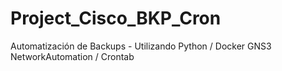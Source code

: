 # Project_Cisco_BKP_Cron
Automatización de Backups - Utilizando Python / Docker GNS3 NetworkAutomation / Crontab

